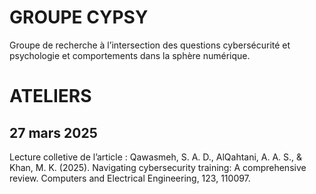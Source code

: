 GROUPE CYPSY
==============

Groupe de recherche à l’intersection des questions cybersécurité et psychologie et comportements dans la sphère numérique.

ATELIERS
========

27 mars 2025
------------
Lecture colletive de l’article :
Qawasmeh, S. A. D., AlQahtani, A. A. S., & Khan, M. K. (2025). Navigating cybersecurity training: A comprehensive review. Computers and Electrical Engineering, 123, 110097.
